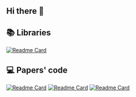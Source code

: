 ## Hi there 👋

<!---
- 🔭 I’m currently working on ...
- 🌱 I’m currently learning ...
- 👯 I’m looking to collaborate on ...
- 🤔 I’m looking for help with ...
- 💬 Ask me about ...
- 📫 How to reach me: ...
- 😄 Pronouns: ...
- ⚡ Fun fact: ...
-->

## 📚 Libraries

[![Readme Card](https://github-readme-stats.vercel.app/api/pin/?username=pyc-team&repo=pytorch_concepts&theme=github_dark_dimmed)](https://github.com/pyc-team/pytorch_concepts)

## 💻 Papers' code
[![Readme Card](https://github-readme-stats.vercel.app/api/pin/?username=gdefe&repo=nvark-kernel&theme=github_dark_dimmed)](https://github.com/gdefe/nvark-kernel)
[![Readme Card](https://github-readme-stats.vercel.app/api/pin/?username=gdefe&repo=ggnet-virtual-sensing&theme=github_dark_dimmed)](https://github.com/gdefe/ggnet-virtual-sensing)
[![Readme Card](https://github-readme-stats.vercel.app/api/pin/?username=gdefe&repo=causally-reliable-cbm&theme=github_dark_dimmed)](https://github.com/gdefe/causally-reliable-cbm)


